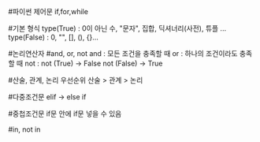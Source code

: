#파이썬 제어문
if,for,while

#기본 형식
type(True) : 0이 아닌 수, "문자", 집합, 딕셔너리(사전), 튜플 ...
type(False) : 0, "", [], (), {}...

#논리연산자
#and, or, not
and : 모든 조건을 충족할 때
or : 하나의 조건이라도 충족할 때
not : not (True) -> False
      not (False) -> True

#산술, 관계, 논리 우선순위
산술 > 관계 > 논리

#다중조건문
elif -> else if

#중첩조건문
if문 안에 if문 넣을 수 있음

#in, not in